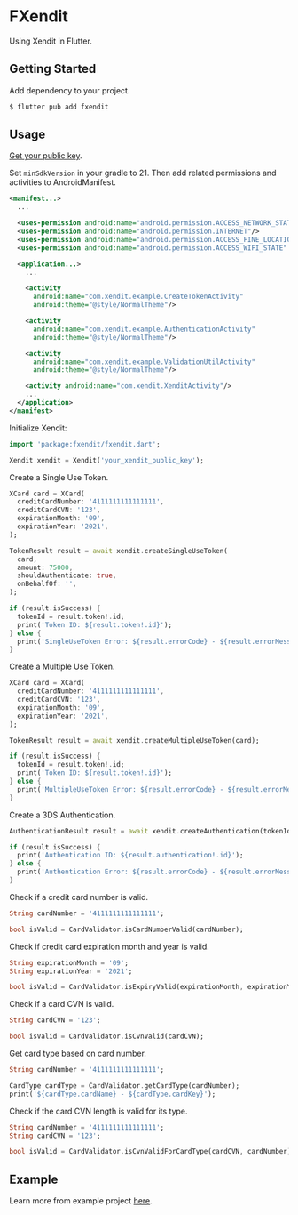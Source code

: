 # FXendit

Using Xendit in Flutter.

## Getting Started

Add dependency to your project.

```bash
$ flutter pub add fxendit
```

## Usage

[Get your public key](https://dashboard.xendit.co/settings/developers#api-keys).

Set `minSdkVersion` in your gradle to 21. Then add related permissions and activities to AndroidManifest.

```xml
<manifest...>
  ...

  <uses-permission android:name="android.permission.ACCESS_NETWORK_STATE"/>
  <uses-permission android:name="android.permission.INTERNET"/>
  <uses-permission android:name="android.permission.ACCESS_FINE_LOCATION" />
  <uses-permission android:name="android.permission.ACCESS_WIFI_STATE" />

  <application...>
    ...

    <activity
      android:name="com.xendit.example.CreateTokenActivity"
      android:theme="@style/NormalTheme"/>

    <activity
      android:name="com.xendit.example.AuthenticationActivity"
      android:theme="@style/NormalTheme"/>

    <activity
      android:name="com.xendit.example.ValidationUtilActivity"
      android:theme="@style/NormalTheme"/>

    <activity android:name="com.xendit.XenditActivity"/>
    ...
  </application>
</manifest>
```

Initialize Xendit:

```dart
import 'package:fxendit/fxendit.dart';
```

```dart
Xendit xendit = Xendit('your_xendit_public_key');
```

Create a Single Use Token.

```dart
XCard card = XCard(
  creditCardNumber: '4111111111111111',
  creditCardCVN: '123',
  expirationMonth: '09',
  expirationYear: '2021',
);

TokenResult result = await xendit.createSingleUseToken(
  card,
  amount: 75000,
  shouldAuthenticate: true,
  onBehalfOf: '',
);

if (result.isSuccess) {
  tokenId = result.token!.id;
  print('Token ID: ${result.token!.id}');
} else {
  print('SingleUseToken Error: ${result.errorCode} - ${result.errorMessage}');
}
```

Create a Multiple Use Token.

```dart
XCard card = XCard(
  creditCardNumber: '4111111111111111',
  creditCardCVN: '123',
  expirationMonth: '09',
  expirationYear: '2021',
);

TokenResult result = await xendit.createMultipleUseToken(card);

if (result.isSuccess) {
  tokenId = result.token!.id;
  print('Token ID: ${result.token!.id}');
} else {
  print('MultipleUseToken Error: ${result.errorCode} - ${result.errorMessage}');
}
```

Create a 3DS Authentication.

```dart
AuthenticationResult result = await xendit.createAuthentication(tokenId, amount: 50000);

if (result.isSuccess) {
  print('Authentication ID: ${result.authentication!.id}');
} else {
  print('Authentication Error: ${result.errorCode} - ${result.errorMessage}');
}
```

Check if a credit card number is valid.

```dart
String cardNumber = '4111111111111111';

bool isValid = CardValidator.isCardNumberValid(cardNumber);
```

Check if credit card expiration month and year is valid.

```dart
String expirationMonth = '09';
String expirationYear = '2021';

bool isValid = CardValidator.isExpiryValid(expirationMonth, expirationYear);
```

Check if a card CVN is valid.

```dart
String cardCVN = '123';

bool isValid = CardValidator.isCvnValid(cardCVN);
```

Get card type based on card number.

```dart
String cardNumber = '4111111111111111';

CardType cardType = CardValidator.getCardType(cardNumber);
print('${cardType.cardName} - ${cardType.cardKey}');
```

Check if the card CVN length is valid for its type.

```dart
String cardNumber = '4111111111111111';
String cardCVN = '123';

bool isValid = CardValidator.isCvnValidForCardType(cardCVN, cardNumber);
```

## Example

Learn more from example project [here](example).
